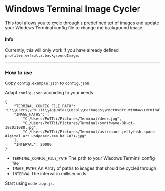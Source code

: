 # Windows Terminal Image Cycler

This tool allows you to cycle through a predefined set of images and update your Windows Terminal config file to change the background image.

#### Info

Currently, this will only work if you have already defined ``profiles.defaults.backgroundImage``.

---
### How to use
Copy ``config.example.json`` to ``config.json``.

Adapt ``config.json`` according to your needs.
```
{
    "TERMINAL_CONFIG_FILE_PATH": "C:\\Users\\PoTTii\\AppData\\Local\\Packages\\Microsoft.WindowsTerminal_8wekyb3d8bbwe\\LocalState\\settings.json",
    "IMAGE_PATHS": [
        "C:/Users/PoTTii/Pictures/Terminal/deer.jpg",
        "C:/Users/PoTTii/Pictures/Terminal/synthwave-8k-qt-1920x1080.jpg",
        "C:/Users/PoTTii/Pictures/Terminal/astronaut-jellyfish-space-digital-art-uhdpaper.com-hd-1071.jpg"
    ],
    "INTERVAL": 20000
}
```

* ``TERMINAL_CONFIG_FILE_PATH`` The path to your Windows Terminal config file
* ``IMAGE_PATHS`` An Array of paths to images that should be cycled through
* ``INTERVAL`` The interval in milliseconds

Start using ``node app.js``.